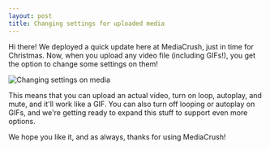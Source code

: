 ```yaml
---
layout: post
title: Changing settings for uploaded media
---
```


Hi there! We deployed a quick update here at MediaCrush, just in time for Christmas.
Now, when you upload any video file (including GIFs!), you get the option to change
some settings on them!

<img src="https://mediacru.sh/-6foMUHTj9fN.png" alt="Changing settings on media"></div>

This means that you can upload an actual video, turn on loop,
autoplay, and mute, and it'll work like a GIF. You can also turn off looping or
autoplay on GIFs, and we're getting ready to expand this stuff to support even more
options.

We hope you like it, and as always, thanks for using MediaCrush!
